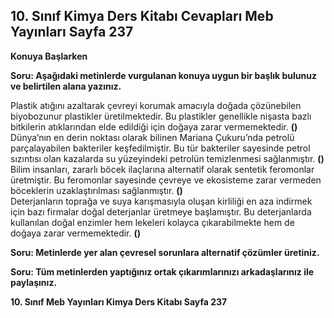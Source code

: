 ## 10. Sınıf Kimya Ders Kitabı Cevapları Meb Yayınları Sayfa 237

**Konuya Başlarken**

**Soru: Aşağıdaki metinlerde vurgulanan konuya uygun bir başlık bulunuz ve belirtilen alana yazınız.**

Plastik atığını azaltarak çevreyi korumak amacıyla doğada çözünebilen biyobozunur plastikler üretilmektedir. Bu plastikler genellikle nişasta bazlı bitkilerin atıklarından elde edildiği için doğaya zarar vermemektedir. **()**  
 Dünya’nın en derin noktası olarak bilinen Mariana Çukuru’nda petrolü parçalayabilen bakteriler keşfedilmiştir. Bu tür bakteriler sayesinde petrol sızıntısı olan kazalarda su yüzeyindeki petrolün temizlenmesi sağlanmıştır. **()**  
 Bilim insanları, zararlı böcek ilaçlarına alternatif olarak sentetik feromonlar üretmiştir. Bu feromonlar sayesinde çevreye ve ekosisteme zarar vermeden böceklerin uzaklaştırılması sağlanmıştır. **()**  
 Deterjanların toprağa ve suya karışmasıyla oluşan kirliliği en aza indirmek için bazı firmalar doğal deterjanlar üretmeye başlamıştır. Bu deterjanlarda kullanılan doğal enzimler hem lekeleri kolayca çıkarabilmekte hem de doğaya zarar vermemektedir. **()**

**Soru: Metinlerde yer alan çevresel sorunlara alternatif çözümler üretiniz.**

**Soru: Tüm metinlerden yaptığınız ortak çıkarımlarınızı arkadaşlarınız ile paylaşınız.**

**10. Sınıf Meb Yayınları Kimya Ders Kitabı Sayfa 237**